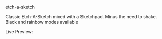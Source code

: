 etch-a-sketch

Classic Etch-A-Sketch mixed with a Sketchpad. Minus the need to shake.
Black and rainbow modes available

Live Preview:
